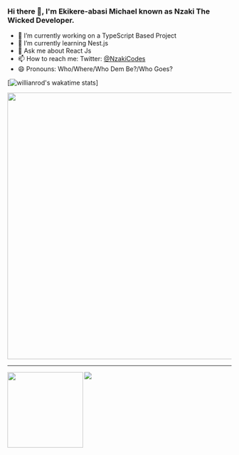 ### Hi there 👋, I'm Ekikere-abasi Michael known as Nzaki The Wicked Developer.

- 🔭 I’m currently working on a TypeScript Based Project
- 🌱 I’m currently learning Nest.js
- 💬 Ask me about React Js
- 📫 How to reach me: Twitter: [@NzakiCodes](https://twitter.com/NzakiCodes)
- 😄 Pronouns: Who/Where/Who Dem Be?/Who Goes?

[![willianrod's wakatime stats](https://github-readme-stats.vercel.app/api/wakatime?username=NzakiCodes)]

<!--
**NzakiCodes/NzakiCodes** is a ✨ _special_ ✨ repository because its `README.md` (this file) appears on your GitHub profile.

Here are some ideas to get you started:

- 🔭 I’m currently working on ...
- 🌱 I’m currently learning Nest.js
- 👯 I’m looking to collaborate on ...
- 🤔 I’m looking for help with ...
- 💬 Ask me about React Js
- 📫 How to reach me: Twitter: [ @NzakiCodes](https://twitter.com/NzakiCodes)
- 😄 Pronouns: Who/Where
- ⚡ Fun fact: ...
-->
<p align="middle">
  <img width="600" src="https://github-profile-trophy.vercel.app/?username=NzakiCodes&rank=SS,S,AAA,AA,A,B,C&row=1&column=5&theme=radical"/>
</p>

---

<div>
  <img height="170" align="left" src="https://github-readme-stats.vercel.app/api?username=NzakiCodes&show_icons=true&count_private=true&include_all_commits=true&theme=radical" />
  <img src="https://github-readme-stats.vercel.app/api/top-langs/?username=NzakiCodes&layout=compact&theme=radical" />
</div>
